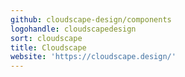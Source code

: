 ```yaml
---
github: cloudscape-design/components
logohandle: cloudscapedesign
sort: cloudscape
title: Cloudscape
website: 'https://cloudscape.design/'
---
```

